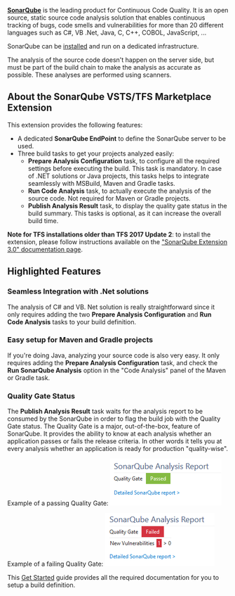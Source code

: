 **[SonarQube][sq]** is the leading product for Continuous Code Quality. It is an open source, static source code analysis solution that enables continuous tracking of bugs, code smells and vulnerabilities for more than 20 different languages such as C#, VB .Net, Java, C, C++, COBOL, JavaScript, ...

SonarQube can be [installed][getstarted] and run on a dedicated infrastructure.

The analysis of the source code doesn't happen on the server side, but must be part of the build chain to make the analysis as accurate as possible. These analyses are performed using scanners.

## About the SonarQube VSTS/TFS Marketplace Extension
This extension provides the following features:
* A dedicated **SonarQube EndPoint** to define the SonarQube server to be used.
* Three build tasks to get your projects analyzed easily:
  * **Prepare Analysis Configuration** task, to configure all the required settings before executing the build. This task is mandatory. In case of .NET solutions or Java projects, this tasks helps to integrate seamlessly with MSBuild, Maven and Gradle tasks.
  * **Run Code Analysis** task, to actually execute the analysis of the source code. Not required for Maven or Gradle projects.
  * **Publish Analysis Result** task, to display the quality gate status in the build summary. This tasks is optional, as it can increase the overall build time.

**Note for TFS installations older than TFS 2017 Update 2**: to install the extension, please follow instructions
available on the ["SonarQube Extension 3.0" documentation page](https://docs.sonarqube.org/display/SCAN/SonarQube+Extension+3.0).

## Highlighted Features
### Seamless Integration with .Net solutions
The analysis of C# and VB. Net solution is really straightforward since it only requires adding the two **Prepare Analysis Configuration** and **Run Code Analysis** tasks to your build definition.

### Easy setup for Maven and Gradle projects
If you're doing Java, analyzing your source code is also very easy. It only requires adding the **Prepare Analysis Configuration** task, and check the **Run SonarQube Analysis** option in the "Code Analysis" panel of the Maven or Gradle task.

### Quality Gate Status
The **Publish Analysis Result** task waits for the analysis report to be consumed by the SonarQube in order to flag the build job with the Quality Gate status. The Quality Gate is a major, out-of-the-box, feature of SonarQube. It provides the ability to know at each analysis whether an application passes or fails the release criteria. In other words it tells you at every analysis whether an application is ready for production "quality-wise".

Example of a passing Quality Gate:
![Passed Qualiy Gate](img/sq-analysis-report-passed.png)

Example of a failing Quality Gate:
![Failed Qualiy Gate](img/sq-analysis-report-failed.png)


This [Get Started][getstarted] guide provides all the required documentation for you to setup a build definition.

   [sq]: <https://www.sonarsource.com/products/sonarqube/>
   [getstarted]: <http://redirect.sonarsource.com/doc/install-configure-scanner-tfs-ts.html>
